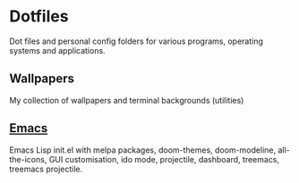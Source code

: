 # Dotfiles
Dot files and personal config folders for various programs, operating systems and applications.

## Wallpapers
My collection of wallpapers and terminal backgrounds (utilities)

## [Emacs](https://github.com/yapkhaichuen/dotfiles/tree/main/.emacs.d)
Emacs Lisp init.el with melpa packages, doom-themes, doom-modeline, all-the-icons, GUI customisation, ido mode, projectile, dashboard, treemacs, treemacs projectile.

